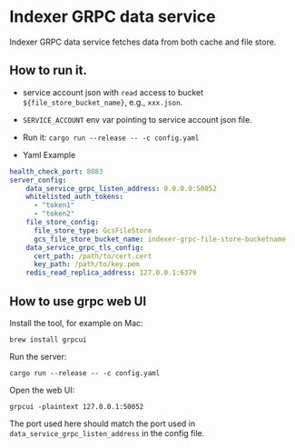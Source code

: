 # Indexer GRPC data service

Indexer GRPC data service fetches data from both cache and file store.

## How to run it.

* service account json with `read` access to bucket `${file_store_bucket_name}`, e.g., `xxx.json`.

* `SERVICE_ACCOUNT` env var pointing to service account json file.

* Run it:  `cargo run --release -- -c config.yaml`

* Yaml Example

```yaml
health_check_port: 8083
server_config:
    data_service_grpc_listen_address: 0.0.0.0:50052
    whitelisted_auth_tokens: 
      - "token1"
      - "token2"
    file_store_config:
      file_store_type: GcsFileStore
      gcs_file_store_bucket_name: indexer-grpc-file-store-bucketname
    data_service_grpc_tls_config:
      cert_path: /path/to/cert.cert
      key_path: /path/to/key.pem
    redis_read_replica_address: 127.0.0.1:6379
```

## How to use grpc web UI
Install the tool, for example on Mac:
```
brew install grpcui
```

Run the server:
```
cargo run --release -- -c config.yaml
```

Open the web UI:
```
grpcui -plaintext 127.0.0.1:50052
```

The port used here should match the port used in `data_service_grpc_listen_address` in the config file.

